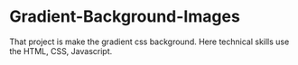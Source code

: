 # Gradient-Background-Images
That project is make the gradient css background.
Here technical skills use the HTML, CSS, Javascript.
